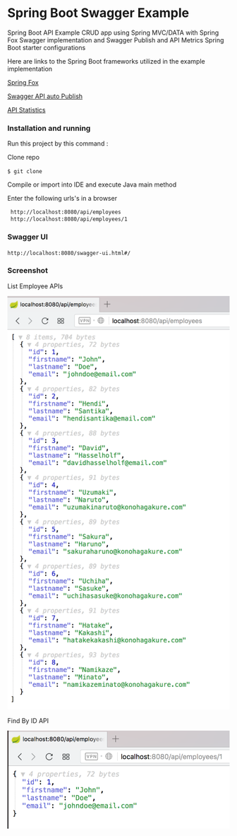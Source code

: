 # Spring Boot Swagger Example

Spring Boot API Example CRUD app using Spring MVC/DATA with Spring Fox Swagger implementation and Swagger Publish and API Metrics Spring Boot starter configurations

Here are links to the Spring Boot frameworks utilized in the example implementation

[Spring Fox](https://github.com/springfox/springfox)

[Swagger API auto Publish](https://github.com/in-the-keyhole/khs-spring-boot-publish-swagger-starter)

[API Statistics](https://github.com/in-the-keyhole/khs-spring-boot-api-statistics-starter)

### Installation and running

Run this project by this command :

Clone repo

 `$ git clone`

Compile or import into IDE and execute Java main method

Enter the following urls's in a browser
```
 http://localhost:8080/api/employees
 http://localhost:8080/api/employees/1
```

### Swagger UI
`http://localhost:8080/swagger-ui.html#/`

### Screenshot

List Employee APIs

![List APIs](img/api.png "List APIs")

Find By ID API

![List Find APIs](img/find.png "Find By ID")